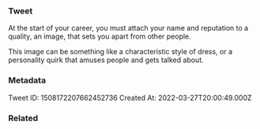 ### Tweet
At the start of your career, you must attach your name and reputation to a quality, an image, that sets you apart from other people.

This image can be something like a characteristic style of dress, or a personality quirk that amuses people and gets talked about.

### Metadata
Tweet ID: 1508172207662452736
Created At: 2022-03-27T20:00:49.000Z

### Related

